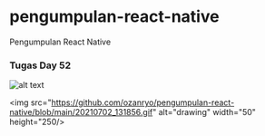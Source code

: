 # pengumpulan-react-native
Pengumpulan React Native


### Tugas Day 52
![alt text](https://github.com/ozanryo/pengumpulan-react-native/blob/main/20210702_131856.gif?raw=true)

<img src="https://github.com/ozanryo/pengumpulan-react-native/blob/main/20210702_131856.gif" alt="drawing" width="50" height="250/>
